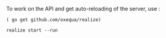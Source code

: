 To work on the API and get auto-reloading of the server, use :

```
( go get github.com/oxequa/realize)

realize start --run
```
